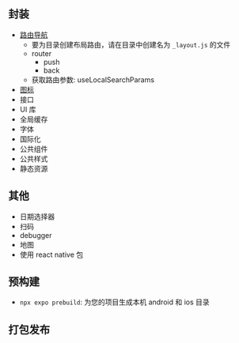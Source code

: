 ## 封装

- [路由导航](https://docs.expo.dev/router/introduction/)
  - 要为目录创建布局路由，请在目录中创建名为 `_layout.js` 的文件
  - router
    - push
    - back
  - 获取路由参数: useLocalSearchParams
- [图标](https://expo.nodejs.cn/guides/icons/#expovector-icons)
- 接口
- UI 库
- 全局缓存
- 字体
- 国际化
- 公共组件
- 公共样式
- 静态资源

## 其他

- 日期选择器
- 扫码
- debugger
- 地图
- 使用 react native 包

## 预构建

- `npx expo prebuild`: 为您的项目生成本机 android 和 ios 目录

## 打包发布
